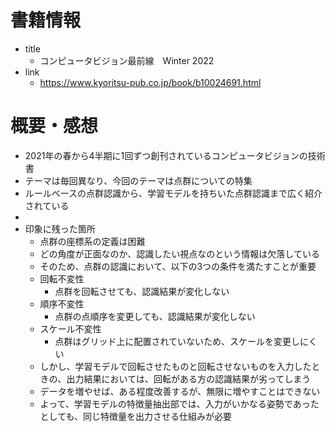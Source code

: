# 書籍情報
- title
    - コンピュータビジョン最前線　Winter 2022
- link
    - https://www.kyoritsu-pub.co.jp/book/b10024691.html

# 概要・感想
- 2021年の春から4半期に1回ずつ創刊されているコンピュータビジョンの技術書
- テーマは毎回異なり、今回のテーマは点群についての特集
- ルールベースの点群認識から、学習モデルを持ちいた点群認識まで広く紹介されている
-
- 印象に残った箇所
    - 点群の座標系の定義は困難
    - どの角度が正面なのか、認識したい視点なのという情報は欠落している
    - そのため、点群の認識において、以下の3つの条件を満たすことが重要
    - 回転不変性
        - 点群を回転させても、認識結果が変化しない
    - 順序不変性
        - 点群の点順序を変更しても、認識結果が変化しない
    - スケール不変性
        - 点群はグリッド上に配置されていないため、スケールを変更しにくい
    - しかし、学習モデルで回転させたものと回転させないものを入力したときの、出力結果においては、回転がある方の認識結果が劣ってしまう
    - データを増やせば、ある程度改善するが、無限に増やすことはできない
    - よって、学習モデルの特徴量抽出部では、入力がいかなる姿勢であったとしても、同じ特徴量を出力させる仕組みが必要
